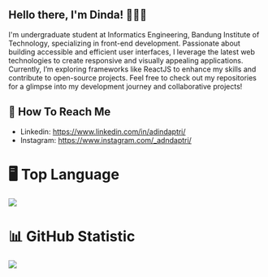 ## Hello there, I'm Dinda! 👩🏻‍💻
I'm undergraduate student at Informatics Engineering, Bandung Institute of Technology, specializing in front-end development. Passionate about building accessible and efficient user interfaces, I leverage the latest web technologies to create responsive and visually appealing applications. Currently, I’m exploring frameworks like ReactJS to enhance my skills and contribute to open-source projects. Feel free to check out my repositories for a glimpse into my development journey and collaborative projects!

## 📱 How To Reach Me
* Linkedin: https://www.linkedin.com/in/adindaptri/
* Instagram: https://www.instagram.com/_adndaptri/

# 🖥️ Top Language
![](https://github-readme-stats.vercel.app/api/top-langs/?username=adndax&theme=dark&hide_border=false&include_all_commits=true&count_private=false&layout=compact)

# 📊 GitHub Statistic
![](https://github-readme-streak-stats.herokuapp.com/?user=adndax&theme=dark&hide_border=false)<br/>
